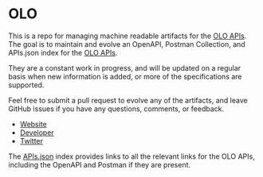 # OLOThis is a repo for managing machine readable artifacts for the [OLO APIs](http://www.olo.com/tour/api). The goal is to maintain and evolve an OpenAPI, Postman Collection, and APIs.json index for the [OLO APIs](http://www.olo.com/tour/api).They are a constant work in progress, and will be updated on a regular basis when new information is added, or more of the specifications are supported.Feel free to submit a pull request to evolve any of the artifacts, and leave GitHub issues if you have any questions, comments, or feedback.- [Website](http://www.olo.com/tour/api)- [Developer](http://www.olo.com/tour/api)- [Twitter](https://twitter.com/#!/olo)The [APIs.json](https://github.com/api-evangelist/olo/blob/master/apis.json) index provides links to all the relevant links for the OLO APIs, including the OpenAPI and Postman if they are present.
